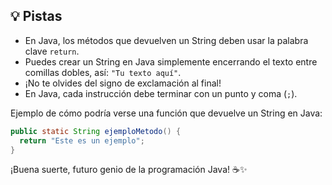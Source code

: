 ## 💡 Pistas

- En Java, los métodos que devuelven un String deben usar la palabra clave `return`.
- Puedes crear un String en Java simplemente encerrando el texto entre comillas dobles, así:
  `"Tu texto aquí"`.
- ¡No te olvides del signo de exclamación al final!
- En Java, cada instrucción debe terminar con un punto y coma (`;`).

Ejemplo de cómo podría verse una función que devuelve un String en Java:

```java
public static String ejemploMetodo() {
  return "Este es un ejemplo";
}
```

¡Buena suerte, futuro genio de la programación Java! ☕✨

